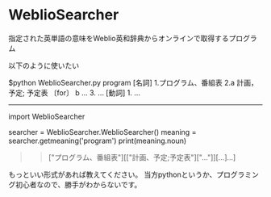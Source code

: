 # WeblioSearcher
指定された英単語の意味をWeblio英和辞典からオンラインで取得するプログラム

以下のように使いたい

$python WeblioSearcher.py program
  [名詞]  1.プログラム、番組表
          2.a 計画，予定; 予定表 〔for〕
            b ...
          3. ...
  [動詞]  1.
  ...

---------------------------------------------------------------------------

import WeblioSearcher

searcher = WeblioSearcher.WeblioSearcher()
meaning = searcher.getmeaning('program')
print(meaning.noun)
>> ["プログラム、番組表"][["計画、予定;予定表"]["..."]][...]...]

もっといい形式があれば教えてください。
当方pythonというか、プログラミング初心者なので、勝手がわからないです。
